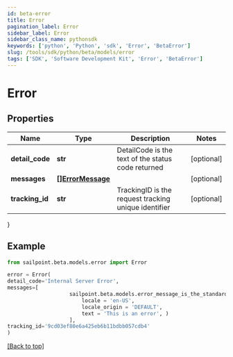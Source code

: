 ```yaml
---
id: beta-error
title: Error
pagination_label: Error
sidebar_label: Error
sidebar_class_name: pythonsdk
keywords: ['python', 'Python', 'sdk', 'Error', 'BetaError']
slug: /tools/sdk/python/beta/models/error
tags: ['SDK', 'Software Development Kit', 'Error', 'BetaError']
---
```


# Error

## Properties

| Name | Type | Description | Notes |
| --- | --- | --- | --- |
| **detail_code** | **str** | DetailCode is the text of the status code returned | [optional] |
| **messages** | [**[]ErrorMessage**](error-message) |  | [optional] |
| **tracking_id** | **str** | TrackingID is the request tracking unique identifier | [optional] |

}

## Example

```python
from sailpoint.beta.models.error import Error

error = Error(
detail_code='Internal Server Error',
messages=[
                    sailpoint.beta.models.error_message_is_the_standard_api_error_response_message_type/.ErrorMessage is the standard API error response message type.(
                        locale = 'en-US',
                        locale_origin = 'DEFAULT',
                        text = 'This is an error', )
                    ],
tracking_id='9cd03ef80e6a425eb6b11bdbb057cdb4'
)

```

[[Back to top]](#)
